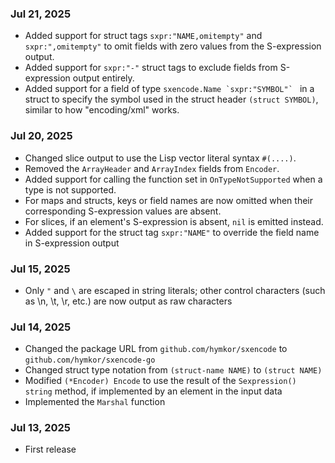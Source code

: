 ### Jul 21, 2025

- Added support for struct tags `sxpr:"NAME,omitempty"` and `sxpr:",omitempty"` to omit fields with zero values from the S-expression output.
- Added support for `sxpr:"-"` struct tags to exclude fields from S-expression output entirely.
- Added support for a field of type ``sxencode.Name `sxpr:"SYMBOL"` `` in a struct to specify the symbol used in the struct header `(struct SYMBOL)`, similar to how "encoding/xml" works.

### Jul 20, 2025

- Changed slice output to use the Lisp vector literal syntax `#(....)`.
- Removed the `ArrayHeader` and `ArrayIndex` fields from `Encoder`.
- Added support for calling the function set in `OnTypeNotSupported` when a type is not supported.
- For maps and structs, keys or field names are now omitted when their corresponding S-expression values are absent.
- For slices, if an element's S-expression is absent, `nil` is emitted instead.
- Added support for the struct tag `sxpr:"NAME"` to override the field name in S-expression output

### Jul 15, 2025

- Only `"` and `\` are escaped in string literals; other control characters (such as \n, \t, \r, etc.) are now output as raw characters

### Jul 14, 2025

- Changed the package URL from `github.com/hymkor/sxencode` to `github.com/hymkor/sxencode-go`
- Changed struct type notation from `(struct-name NAME)` to `(struct NAME)`
- Modified `(*Encoder) Encode` to use the result of the `Sexpression() string` method, if implemented by an element in the input data
- Implemented the `Marshal` function

### Jul 13, 2025

- First release
